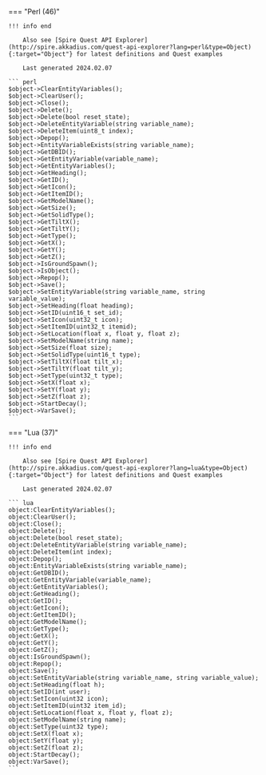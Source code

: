 === "Perl (46)"

    !!! info end

        Also see [Spire Quest API Explorer](http://spire.akkadius.com/quest-api-explorer?lang=perl&type=Object){:target="Object"} for latest definitions and Quest examples

        Last generated 2024.02.07

    ``` perl
    $object->ClearEntityVariables();
    $object->ClearUser();
    $object->Close();
    $object->Delete();
    $object->Delete(bool reset_state);
    $object->DeleteEntityVariable(string variable_name);
    $object->DeleteItem(uint8_t index);
    $object->Depop();
    $object->EntityVariableExists(string variable_name);
    $object->GetDBID();
    $object->GetEntityVariable(variable_name);
    $object->GetEntityVariables();
    $object->GetHeading();
    $object->GetID();
    $object->GetIcon();
    $object->GetItemID();
    $object->GetModelName();
    $object->GetSize();
    $object->GetSolidType();
    $object->GetTiltX();
    $object->GetTiltY();
    $object->GetType();
    $object->GetX();
    $object->GetY();
    $object->GetZ();
    $object->IsGroundSpawn();
    $object->IsObject();
    $object->Repop();
    $object->Save();
    $object->SetEntityVariable(string variable_name, string variable_value);
    $object->SetHeading(float heading);
    $object->SetID(uint16_t set_id);
    $object->SetIcon(uint32_t icon);
    $object->SetItemID(uint32_t itemid);
    $object->SetLocation(float x, float y, float z);
    $object->SetModelName(string name);
    $object->SetSize(float size);
    $object->SetSolidType(uint16_t type);
    $object->SetTiltX(float tilt_x);
    $object->SetTiltY(float tilt_y);
    $object->SetType(uint32_t type);
    $object->SetX(float x);
    $object->SetY(float y);
    $object->SetZ(float z);
    $object->StartDecay();
    $object->VarSave();
    ```
=== "Lua (37)"

    !!! info end

        Also see [Spire Quest API Explorer](http://spire.akkadius.com/quest-api-explorer?lang=lua&type=Object){:target="Object"} for latest definitions and Quest examples

        Last generated 2024.02.07

    ``` lua
    object:ClearEntityVariables();
    object:ClearUser();
    object:Close();
    object:Delete();
    object:Delete(bool reset_state);
    object:DeleteEntityVariable(string variable_name);
    object:DeleteItem(int index);
    object:Depop();
    object:EntityVariableExists(string variable_name);
    object:GetDBID();
    object:GetEntityVariable(variable_name);
    object:GetEntityVariables();
    object:GetHeading();
    object:GetID();
    object:GetIcon();
    object:GetItemID();
    object:GetModelName();
    object:GetType();
    object:GetX();
    object:GetY();
    object:GetZ();
    object:IsGroundSpawn();
    object:Repop();
    object:Save();
    object:SetEntityVariable(string variable_name, string variable_value);
    object:SetHeading(float h);
    object:SetID(int user);
    object:SetIcon(uint32 icon);
    object:SetItemID(uint32 item_id);
    object:SetLocation(float x, float y, float z);
    object:SetModelName(string name);
    object:SetType(uint32 type);
    object:SetX(float x);
    object:SetY(float y);
    object:SetZ(float z);
    object:StartDecay();
    object:VarSave();
    ```

